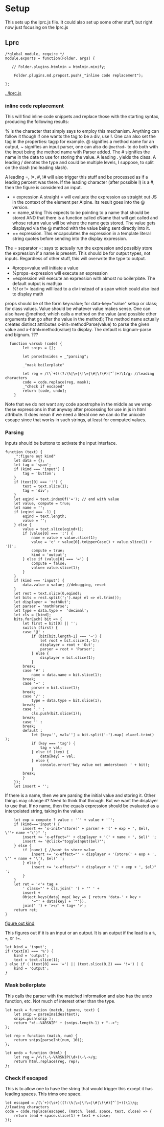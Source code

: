 # Setup

This sets up the lprc.js file. It could also set up some other stuff, but
right now just focusing on the lprc.js

## Lprc


    /*global module, require */
    module.exports = function(Folder, args) {

       // Folder.plugins.htmlmin = htmlmin.minify;

        Folder.plugins.md.prepost.push(_"inline code replacement"); 
      
    };

[../lprc.js](# "save:")


### inline code replacement

This will find inline code snippets and replace those with the starting
syntax, producing the following results:

% is the character that simply says to employ this mechanism. Anything can
follow it though if one wants the tag to be a div, use !.  One can also set
the tag in the properties:  tag:p  for example. @ signifies a method name for
an output, ~ signifies an input parser, one can also do `@method~` to do both
with the input being the method name with Parser added.  The # signifies the
name in the data to use for storing the value. A leading . yields the class. A
leading / denotes the type and could be multiple levels, I suppose, to split
on the slash (no leading slash). 

A leading =, !=, #, !# will also trigger this stuff and be processed as if a
leading percent was there. If the leading character (after possible !) is a #,
then the figure is considered an input. 

* = expression  A straight = will evaluate the expression as straight out JS in the context of
the element per Alpine. Its result goes into the @ version. 
* =: name_string   This expects to be pointing to a name that should be stored AND that
  there is a function called cName that will get called and whose return value
  will be where the name gets stored. The value gets displayed via the @
  method with the value being sent directly into it. 
* == expression.  This encapsulates the expression in a template literal
  string quotes before sending into the display expression. 


The = separator =: says to actually run the expression and possibly store the
expression if a name is present. This should be for output types, not inputs.
Regardless of other stuff, this will overwrite the type to output. 


* #props=value will initiate a value
* %props=expression will execute an expression
* =expression will execute an expression with almost no boilerplate. The
  default output is mathjax
* %! or != leading will lead to a div instead of a span which could also lead
  to display math


props should be of the form  key:value; for data-key="value" setup or class;
for class values.  Value should be whatever value makes sense. One can also
have @method;  which calls a method on the value (and possible other
arguments that go after the value in the method); The method name actually
creates distinct attributes x-init=methodParse(value)  to parse the given
value and x-html=method(value) to display. The default is bignum-parse and
bignum. ???

      function varsub (code) {
            let snips = [];

            let parseInsides = _"parsing";

            _"mask boilerplate"

            let reg = /(\`+)((?:\%|\=|\!\=|\#|\!\#)[^`]+)\1/g; //leading characters
            code = code.replace(reg, mask);
            _"check if escaped"
            return [code, undo];
        } 


Note that we do not want any code apostrophe in the middle as we wrap these
expressions in that anyway after processing for use in js in html attribute.
It does mean if we need a literal one we can do the unicode escape since that
works in such strings, at least for computed values. 


### Parsing

Inputs should be buttons to activate the input interface. 
    
    function (text) {
        _":figure out kind"
        let data = {};
        let tag = 'span';
        if (kind === 'input') {
            tag = 'button';
        }
        if (text[0] === '!') {
            text = text.slice(1);
            tag = 'div';
        }
        let eqind = text.indexOf('='); // end with value
        let value, compute = true;
        let name = '';
        if (eqind === -1) {
            eqind = text.length;
            value = '';
        } else {
            value = text.slice(eqind+1);
            if (value[0] === ':') {
                name = value = value.slice(1);
                value = 'c' + value[0].toUpperCase() + value.slice(1) + '()';
                compute = true;
                kind = 'output';
            } else if (value[0] === '=') {
                compute = false;
                value= value.slice(1);
            }
        }
        if (kind === 'input') {
            data.value = value; //debugging, reset
        }
        let rest = text.slice(0,eqind); 
        let bits = rest.split(';').map( el => el.trim());
        let displayer = 'mathOut';
        let parser = 'mathParse';
        let type = data.type =  'decimal';
        let cls = [kind];
        bits.forEach( bit => {
            let first = bit[0] || '';
            switch (first) {
            case '@' : 
                if (bit[bit.length-1] === '~') {
                    let root = bit.slice(1,-1);
                    displayer = root + 'Out';
                    parser = root + 'Parser'; 
                } else {
                    displayer = bit.slice(1);
                }
            break;
            case '#' : 
                name = data.name = bit.slice(1);
            break;
            case '~' : 
                parser = bit.slice(1);
            break;
            case '/' : 
                type = data.type = bit.slice(1);
            break;
            case '.' : 
                cls.push(bit.slice(1));
            break;
            case '' :
            break;
            default : 
                let [key='', val=''] = bit.split(':').map( el=>el.trim() );
                if (key === 'tag') {
                    tag = val;
                } else if (key) {
                    data[key] = val;
                } else {
                    console.error('key value not understood: ' + bit);
                }
            break;
            }
        });
        let insert = '';

If there is a name, then we are parsing the initial value and storing it.
Other things may change it? Need to think that through. But we want the
displayer to use that. If no name, then the equals expression should be
evaluated as a interpolated string, taking in the values 

        let exp = compute ? value : '`' + value + '`';
        if (kind==='input') {
            insert += 'x-init="store(' + parser + '(' + exp + ', $el), \''+ name +'\')" ';
            insert += 'x-effect="' + displayer + '(' + name + ', $el)" ';
            insert += '@click="toggleInput($el)"';
        } else {    
            if (name) { //want to store value
                insert += 'x-effect="' + displayer + '(store(' + exp + ', \'' + name + '\'), $el)" ';
            } else {
                insert += 'x-effect="' + displayer + '(' + exp + ', $el)" ';
            }
        }
        let ret = '<'+ tag + 
            ' class="' + cls.join(' ') + '" ' + 
            insert + 
            Object.keys(data).map( key => { return 'data-' + key + 
                '="' + data[key] + '"'}).
            join(' ') + '></' + tag+ '>';
        return ret; 
    }

[figure out kind]() 

This figures out if it is an input or an output. It is an output if the lead
is a `%`, `=`, or `!=`. 

    let kind = 'input';
    if (text[0] === '%') {
        kind = 'output';
        text = text.slice(1);
    } else if ( (text[0] === '=') || (text.slice(0,2) === '!=') ) {
        kind = 'output';
    }



### Mask boilerplate

This calls the parser with the matched information and also has the undo
function, etc.  Not much of interest other than the type. 

    let mask = function (match, ignore, text) {
        let snip = parseInsides(text);
        snips.push(snip );
        return "<!--VARSNIP" + (snips.length-1) + "-->";
    };

    let rep = function (match, num) {
        return snips[parseInt(num, 10)];
    };
    
    let undo = function (html) {
        let reg = /<\!\-\-VARSNIP(\d+)\-\->/g; 
        return html.replace(reg, rep);
    };

### Check if escaped

This is to allow one to have the string that would trigger this except it has
leading spaces. This trims one space. 

    let escaped = /(\`+)(\s+)((?:\%|\=|\!\=|\#|\!\#)[^`]+)(\1)/g; //leading characters
    code = code.replace(escaped, (match, lead, space, text, close) => {
        return lead + space.slice(1) + text + close;
    });
